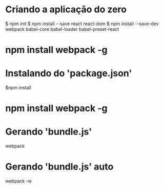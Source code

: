 # Criando a aplicação do zero

$ npm init
$ npm install --save react react-dom
$ npm install --save-dev webpack babel-core babel-loader babel-preset-react
# npm install webpack -g

# Instalando do 'package.json'

$npm install
# npm install webpack -g

# Gerando 'bundle.js'

webpack

# Gerando 'bundle.js' auto

webpack -w
